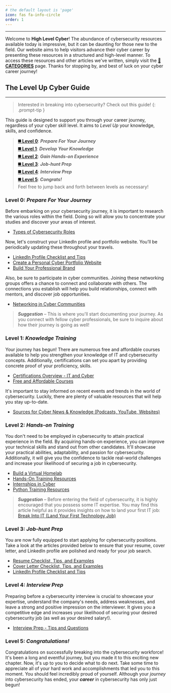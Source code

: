```yaml
---
# the default layout is 'page'
icon: fas fa-info-circle
order: 1
---
```


---

Welcome to **High Level Cyber**! The abundance of cybersecurity resources available today is impressive, but it can be daunting for those new to the field. Our website aims to help visitors advance their cyber career by presenting these resources in a structured and high-level manner. To access these resources and other articles we've written, simply visit the **[📂CATEGORIES](https://www.highlevelcyber.io/categories/)** page. Thanks for stopping by, and best of luck on your cyber career journey!

## The **Level Up Cyber** Guide
---

> Interested in breaking into cybersecurity? Check out this guide!
{: .prompt-tip }

This guide is designed to support you through your career journey, regardless of your cyber skill level. It aims to *Level Up* your knowledge, skills, and confidence. 

> **[◼️ Level 0](https://www.highlevelcyber.io/about/#level-0-prepare-for-your-journey)**: **_Prepare For Your Journey_** <br>
> **[◼️ Level 1](https://www.highlevelcyber.io/about/#level-1-knowledge-training)**: **_Develop Your Knowledge_** <br>
> **[◼️ Level 2](https://www.highlevelcyber.io/about/#level-2-hands-on-training)**: **_Gain Hands-on Experience_** <br>
> **[◼️ Level 3](https://www.highlevelcyber.io/about/#level-3-job-hunt-prep)**: **_Job-hunt Prep_** <br>
> **[◼️ Level 4](https://www.highlevelcyber.io/about/#level-4-interview-prep)**: **_Interview Prep_** <br>
> **[◼️ Level 5](https://www.highlevelcyber.io/about/#level-5-congratulations)**: **_Congrats!_** <br>
> Feel free to jump back and forth between levels as necessary!

### **Level 0**: *Prepare For Your Journey*

Before embarking on your cybersecurity journey, it is important to research the various roles within the field. Doing so will allow you to concentrate your studies and discover your areas of interest.
* [Types of Cybersecurity Roles](/posts/Types-of-Cybersecurity-Roles/)

Now, let's construct your LinkedIn profile and portfolio website. You’ll be periodically updating these throughout your travels. 
* [LinkedIn Profile Checklist and Tips](/posts/LinkedIn-Profile-Checklist-and-Tips/)
* [Create a Personal Cyber Portfolio Website](/posts/Create-a-Personal-Cyber-Portfolio-Website/)
* [Build Your Professional Brand](/posts/Build-Your-Personal-Brand/)

Also, be sure to participate in cyber communities. Joining these networking groups offers a chance to connect and collaborate with others. The connections you establish will help you build relationships, connect with mentors, and discover job opportunities. 
* [Networking in Cyber Communities](/posts/Networking-in-Cyber-Communities/)

> **_Suggestion_** – This is where you'll start documenting your journey. As you connect with fellow cyber professionals, be sure to inquire about how their journey is going as well! 

### **Level 1**: *Knowledge Training*
Your journey has begun! There are numerous free and affordable courses available to help you strengthen your knowledge of IT and cybersecurity concepts. Additionally, certifications can set you apart by providing concrete proof of your proficiency, skills.
* [Certifications Overview - IT and Cyber](/posts/Overview-IT-and-Cyber-Certifications/)
* [Free and Affordable Courses](/posts/Free-and-Affordable-Cyber-Courses/)

It's important to stay informed on recent events and trends in the world of cybersecurity. Luckily, there are plenty of valuable resources that will help you stay up-to-date. 
* [Sources for Cyber News & Knowledge (Podcasts, YouTube, Websites)](/posts/Sources-for-Cyber-News-and-Knowledge/)


### **Level 2**: *Hands-on Training*
You don't need to be employed in cybersecurity to attain practical experience in the field. By acquiring hands-on experience, you can improve your technical skills and stand out from other candidates. It'll showcase your practical abilities, adaptability, and passion for cybersecurity. Additionally, it will give you the confidence to tackle real-world challenges and increase your likelihood of securing a job in cybersecurity.
* [Build a Virtual Homelab](/posts/Set-Up-a-Virtual-Homelab/)
* [Hands-On Training Resources](/posts/Hands-On-Training-Resources/)
* [Internships in Cyber](/posts/Internships-in-Cyber/)
* [Python Training Resources](/posts/Python-Training-Resources/)

> **_Suggestion_** – Before entering the field of cybersecurity, it is highly encouraged that you possess some IT expertise. You may find this article helpful as it provides insights on how to land your first IT job: [Break Into IT (Land Your First Technology Job)](/posts/Break-into-IT/)

### **Level 3**: *Job-hunt Prep*
You are now fully equipped to start applying for cybersecurity positions. Take a look at the articles provided below to ensure that your resume, cover letter, and LinkedIn profile are polished and ready for your job search.
* [Resume Checklist, Tips, and Examples](/posts/Resume-Checklist,-Tips,-and-Examples/)
* [Cover Letter Checklist, Tips, and Examples](/posts/Cover-Letter-Checklist,-Tips,-and-Examples/)
* [LinkedIn Profile Checklist and Tips](/posts/LinkedIn-Profile-Checklist-and-Tips/)

### **Level 4**: *Interview Prep*
Preparing before a cybersecurity interview is crucial to showcase your expertise, understand the company's needs, address weaknesses, and leave a strong and positive impression on the interviewer. It gives you a competitive edge and increases your likelihood of securing your desired cybersecurity job (as well as your desired salary!). 
* [Interview Prep - Tips and Questions](/posts/Interview-Prep-Tips-and-Questions/)

### **Level 5**: *Congratulations!*
Congratulations on successfully breaking into the cybersecurity workforce! It's been a long and eventful journey, but you made it to this exciting new chapter. Now, it's up to you to decide what to do next. Take some time to appreciate all of your hard work and accomplishments that led you to this moment. You should feel incredibly proud of yourself. Although your _journey_ into cybersecurity has ended, your **_career_** in cybersecurity has only just begun!
